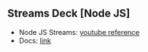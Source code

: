﻿## Streams Deck [Node JS]

* Node JS Streams: [youtube reference](https://www.youtube.com/playlist?list=PLrwNNiB6YOA18XANsFe0CnizlhYKjJT0f)
* Docs: [link](https://nodejs.org/api/stream.html)


